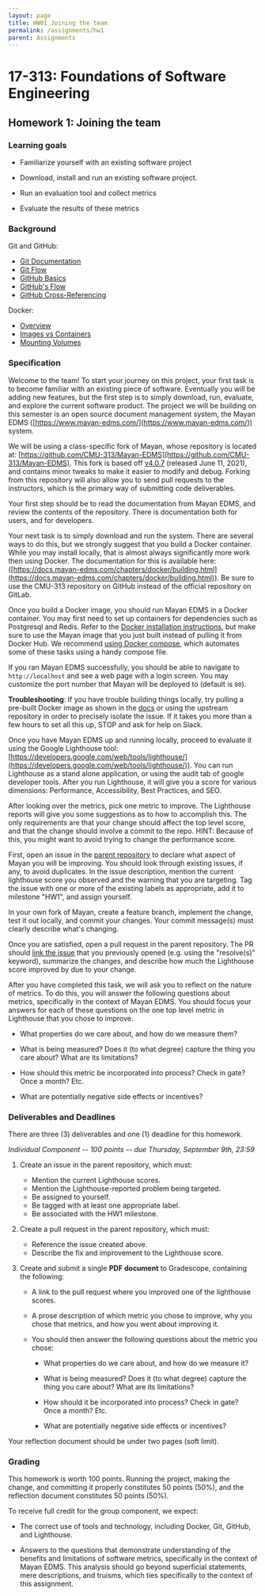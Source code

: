 ```yaml
---
layout: page
title: HW01 Joining the team
permalink: /assignments/hw1
parent: Assignments
---
```


# 17-313: Foundations of Software Engineering

## Homework 1: Joining the team

### Learning goals

-   Familiarize yourself with an existing software project

-   Download, install and run an existing software project.

-   Run an evaluation tool and collect metrics

-   Evaluate the results of these metrics

### Background

Git and GitHub:
- [Git Documentation](https://git-scm.com/docs/gittutorial)
- [Git Flow](https://datasift.github.io/gitflow/IntroducingGitFlow.html)
- [GitHub Basics](https://guides.github.com/activities/hello-world/)
- [GitHub's Flow](https://guides.github.com/introduction/flow/)
- [GitHub Cross-Referencing](https://docs.github.com/en/github/writing-on-github/working-with-advanced-formatting/autolinked-references-and-urls#issues-and-pull-requests)

Docker:
- [Overview](https://docs.docker.com/get-started/overview/)
- [Images vs Containers](https://stackify.com/docker-image-vs-container-everything-you-need-to-know/)
- [Mounting Volumes](https://monkelite.com/how-to-mount-volumes-into-a-docker-container/)

### Specification

Welcome to the team! To start your journey on this project, your first
task is to become familiar with an existing piece of software.
Eventually you will be adding new features, but the first step is to
simply download, run, evaluate, and explore the current software
product. The project we will be building on this semester is an open
source document management system, the Mayan EDMS
([https://www.mayan-edms.com/](https://www.mayan-edms.com/))
system. 

We will be using a class-specific fork of Mayan, whose repository is
located at: [https://github.com/CMU-313/Mayan-EDMS](https://github.com/CMU-313/Mayan-EDMS). 
This fork is based
off [v4.0.7](https://docs.mayan-edms.com/releases/4.0.7.html) 
(released June 11, 2021), and contains minor tweaks to make it easier
to modify and debug. Forking from this repository will also allow you
to send pull requests to the instructors, which is the primary way
of submitting code deliverables.

Your first step should be to read the documentation from Mayan EDMS, and
review the contents of the repository. There is documentation both
for users, and for developers.

Your next task is to simply download and run the system. There are
several ways to do this, but we strongly suggest that you build a Docker
container. While you may install locally, that is almost always
significantly more work then using Docker. The documentation for this is
available here:
([https://docs.mayan-edms.com/chapters/docker/building.html](https://docs.mayan-edms.com/chapters/docker/building.html)).
Be sure to use the CMU-313 repository on GitHub instead of the official
repository on GitLab.

Once you build a Docker image, you should run Mayan EDMS in a Docker
container. You may first need to set up containers for dependencies
such as Postgresql and Redis. Refer to the [Docker installation 
instructions](https://docs.mayan-edms.com/chapters/docker/install_simple.html), but
make sure to use the Mayan image that you just built instead of
pulling it from Docker Hub. We recommend [using Docker 
compose](https://docs.mayan-edms.com/chapters/docker/docker_compose.html),
which automates some of these tasks using a handy compose file.

If you ran Mayan EDMS successfully, you should be able to navigate to
`http://localhost` and see a web page with a login screen. 
You may customize the port number that Mayan will be deployed to (default is `80`).

**Troubleshooting**: If you have trouble building things locally, try pulling a
pre-built Docker image as shown in the [docs](https://docs.mayan-edms.com/chapters/docker/install_simple.html)
or using the upstream repository in order to precisely isolate the issue.
If it takes you more than a few hours to set all this up, STOP and ask for help
on Slack.

Once you have Mayan EDMS up and running locally, proceed to evaluate it
using the Google Lighthouse tool:
[https://developers.google.com/web/tools/lighthouse/](https://developers.google.com/web/tools/lighthouse/)).
You can run Lighthouse as a stand alone application, or using the audit
tab of google developer tools. After you run Lighthouse, it will give
you a score for various dimensions: Performance, Accessibility, Best
Practices, and SEO.

After looking over the metrics, pick one metric to improve. The
Lighthouse reports will give you some suggestions as to how to
accomplish this. The only requirements are that your change should
affect the top level score, and that the change should involve a commit
to the repo. HINT: Because of this, you might want to avoid trying to
change the performance score.

First, open an issue in the [parent 
repository](https://github.com/CMU-313/Mayan-EDMS) to declare
what aspect of Mayan you will be improving. You should look through
existing issues, if any, to avoid duplicates. In the issue
description, mention the current lighthouse score you observed
and the warning that you are targeting. 
Tag the issue with one or more of the existing labels
as appropriate, add it to milestone "HW1", and assign yourself.

In your own fork of Mayan, create a feature branch, implement the change,
test it out locally, and commit your changes. Your commit message(s) must
clearly describe what's changing.

Once you are satisfied, open a pull request in the parent repository. The PR
should [link the issue](https://docs.github.com/en/issues/tracking-your-work-with-issues/linking-a-pull-request-to-an-issue) that you previously opened (e.g. using the
"resolve(s)" keyword), summarize the changes, and describe 
how much the Lighthouse score improved by due to your change.

After you have completed this task, we will ask you to reflect on the
nature of metrics. To do this, you will answer the following questions
about metrics, specifically in the context of Mayan EDMS. You should
focus your answers for each of these questions on the one top level
metric in Lighthouse that you chose to improve.

-   What properties do we care about, and how do we measure them?

-   What is being measured? Does it (to what degree) capture the thing you care about? What are its limitations?

-   How should this metric be incorporated into process? Check in gate? Once a month? Etc.

-   What are potentially negative side effects or incentives?

### Deliverables and Deadlines

There are three (3) deliverables and one (1) deadline for this homework.

*Individual Component -- 100 points -- due Thursday, September 9th, 23:59*

1. Create an issue in the parent repository, which must:
	- Mention the current Lighthouse scores.
	- Mention the Lighthouse-reported problem being targeted.
	- Be assigned to yourself.
	- Be tagged with at least one appropriate label.
	- Be associated with the HW1 milestone.

2. Create a pull request in the parent repository, which must:
	- Reference the issue created above.
	- Describe the fix and improvement to the Lighthouse score.

3. Create and submit a single **PDF document** to Gradescope, containing the following:

	-   A link to the pull request where you improved one of the lighthouse scores.

	-   A prose description of which metric you chose to improve, why you chose that metrics, and how you went about improving it.

	-   You should then answer the following questions about the metric you chose:

	    -   What properties do we care about, and how do we measure it?

	    -   What is being measured? Does it (to what degree) capture the thing you care about? What are its limitations?

	    -   How should it be incorporated into process? Check in gate? Once a month? Etc.

	    -   What are potentially negative side effects or incentives?

Your reflection document should be under two pages (soft limit).

### Grading

This homework is worth 100 points. Running the project, making the
change, and committing it properly constitutes 50 points (50%), and the
reflection document constitutes 50 points (50%).

To receive full credit for the group component, we expect:

-   The correct use of tools and technology, including Docker, Git, GitHub, and Lighthouse.

-   Answers to the questions that demonstrate understanding of the benefits and limitations of software metrics, specifically in the context of Mayan EDMS. This analysis should go beyond superficial statements, mere descriptions, and truisms, which ties specifically to the context of this assignment.
